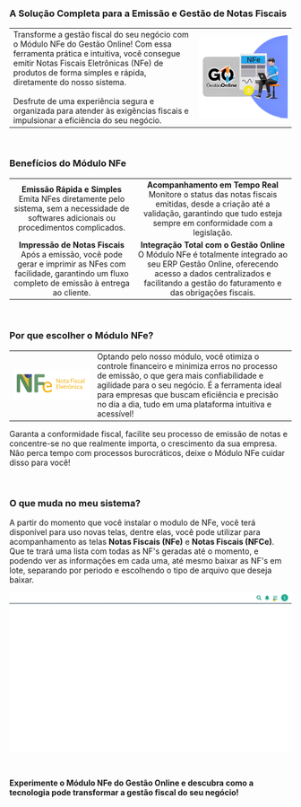 ### A Solução Completa para a Emissão e Gestão de Notas Fiscais

| | |
|-|-|
|Transforme a gestão fiscal do seu negócio com o Módulo NFe do Gestão Online! Com essa ferramenta prática e intuitiva, você consegue emitir Notas Fiscais Eletrônicas (NFe) de produtos de forma simples e rápida, diretamente do nosso sistema.<br><br>Desfrute de uma experiência segura e organizada para atender às exigências fiscais e impulsionar a eficiência do seu negócio.|![](https://github.com/Gestao-Online/public-docs/blob/7f2c4a766e57c72ef88075c5e12425fb0fda3b14/erp-v2/marketplace/extensions/br.com.gestao-online.module.nfe/assets/modulo_nfe_03.png?raw=true)|

<br>

### Benefícios do Módulo NFe

|||
|:-:|:-:|
|**Emissão Rápida e Simples**<br>Emita NFes diretamente pelo sistema, sem a necessidade de softwares adicionais ou procedimentos complicados.|**Acompanhamento em Tempo Real**<br>Monitore o status das notas fiscais emitidas, desde a criação até a validação, garantindo que tudo esteja sempre em conformidade com a legislação.|
|**Impressão de Notas Fiscais**<br>Após a emissão, você pode gerar e imprimir as NFes com facilidade, garantindo um fluxo completo de emissão à entrega ao cliente.|**Integração Total com o Gestão Online**<br>O Módulo NFe é totalmente integrado ao seu ERP Gestão Online, oferecendo acesso a dados centralizados e facilitando a gestão do faturamento e das obrigações fiscais.|

<br>

### Por que escolher o Módulo NFe?

|||
|-|-|
|![](https://github.com/Gestao-Online/public-docs/blob/7f2c4a766e57c72ef88075c5e12425fb0fda3b14/erp-v2/marketplace/extensions/br.com.gestao-online.module.nfe/assets/modulo_nfe_02.png?raw=true)|Optando pelo nosso módulo, você otimiza o controle financeiro e minimiza erros no processo de emissão, o que gera mais confiabilidade e agilidade para o seu negócio. É a ferramenta ideal para empresas que buscam eficiência e precisão no dia a dia, tudo em uma plataforma intuitiva e acessível!|

Garanta a conformidade fiscal, facilite seu processo de emissão de notas e concentre-se no que realmente importa, o crescimento da sua empresa. Não perca tempo com processos burocráticos, deixe o Módulo NFe cuidar disso para você!

<br>

### O que muda no meu sistema?

A partir do momento que você instalar o modulo de NFe, você terá disponível para uso novas telas, dentre elas, você pode utilizar para acompanhamento as telas **Notas Fiscais (NFe)** e **Notas Fiscais (NFCe)**. Que te trará uma lista com todas as NF's geradas até o momento, e podendo ver as informações em cada uma, até mesmo baixar as NF's em lote, separando por periodo e escolhendo o tipo de arquivo que deseja baixar.

![](https://github.com/Gestao-Online/public-docs/blob/1791347511025562eb10a9362642d2303430f9bc/erp-v2/marketplace/extensions/br.com.gestao-online.module.nfe/assets/modulo_nfe_04.gif?raw=true)

<br>

**Experimente o Módulo NFe do Gestão Online e descubra como a tecnologia pode transformar a gestão fiscal do seu negócio!**